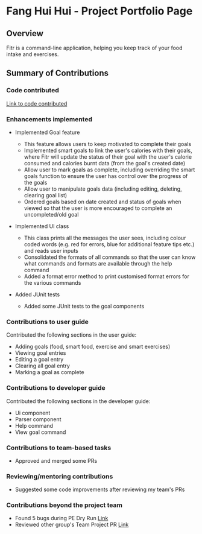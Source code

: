 # Fang Hui Hui - Project Portfolio Page

## Overview

Fitr is a command-line application, helping you keep track of your food intake and exercises.

## Summary of Contributions

### Code contributed
[Link to code contributed](https://nus-cs2113-ay2021s1.github.io/tp-dashboard/#breakdown=true&search=hui444&sort=groupTitle&sortWithin=title&since=2020-09-27&timeframe=commit&mergegroup=&groupSelect=groupByRepos&checkedFileTypes=docs~functional-code~test-code~other)

### Enhancements implemented

- Implemented Goal feature
    - This feature allows users to keep motivated to complete their goals
    - Implemented smart goals to link the user's calories with their goals, where Fitr will update the status of their goal with the user's calorie consumed and calories burnt data (from the goal's created date)
    - Allow user to mark goals as complete, including overriding the smart goals function to ensure the user has control over the progress of the goals
    - Allow user to manipulate goals data (including editing, deleting, clearing goal list) 
    - Ordered goals based on date created and status of goals when viewed so that the user is more encouraged to complete an uncompleted/old goal
    
- Implemented UI class
    - This class prints all the messages the user sees, including colour coded words (e.g. red for errors, blue for additional feature tips etc.) and reads user inputs
    - Consolidated the formats of all commands so that the user can know what commands and formats are available through the help command
    - Added a format error method to print customised format errors for the various commands 
    
- Added JUnit tests
    - Added some JUnit tests to the goal components
    
### Contributions to user guide

Contributed the following sections in the user guide:
- Adding goals (food, smart food, exercise and smart exercises)
- Viewing goal entries
- Editing a goal entry
- Clearing all goal entry
- Marking a goal as complete

### Contributions to developer guide

Contributed the following sections in the developer guide:
- Ui component
- Parser component
- Help command
- View goal command

### Contributions to team-based tasks
- Approved and merged some PRs

### Reviewing/mentoring contributions
- Suggested some code improvements after reviewing my team's PRs

### Contributions beyond the project team
- Found 5 bugs during PE Dry Run [Link](https://github.com/hui444/ped/issues)
- Reviewed other group's Team Project PR [Link](https://github.com/nus-cs2113-AY2021S1/tp/pull/81)
